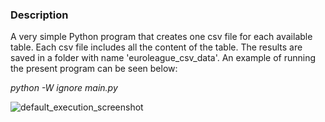 ### Description

A very simple Python program that creates one csv file for each available table. 
Each csv file includes all the content of the table. 
The results are saved in a folder with name 'euroleague_csv_data'. 
An example of running the present program can be seen below:

_python -W ignore main.py_

![default_execution_screenshot](https://github.com/bsamot10/EuroleagueProject/blob/main/docs/images/euroleague_tables_to_csv.png)
